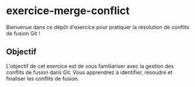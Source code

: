 # exercice-merge-conflict

Bienvenue dans ce dépôt d'exercice pour pratiquer la résolution de conflits de fusion Git !

## Objectif

L'objectif de cet exercice est de vous familiariser avec la gestion des conflits de fusion dans Git. Vous apprendrez à identifier, résoudre et finaliser les conflits de fusion.
